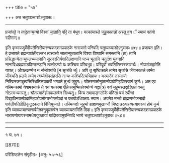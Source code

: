 +++
title = "५४"

+++
अथ चतुष्पञ्चाशोऽनुवाकः।
________________________

प्रजा॑पते॒ न त्वदे॒तान्य॒न्यो विश्वा॑ जा॒तानि॒ परि॒ ता ब॑भूव।
यत्का॑मास्ते जुहु॒मस्तन्नो॑ अस्तु व॒य ँ स्याम॑ पत॑यो रयी॒णाम्॥

इति कृष्णयजुर्वेदीयतैत्तिरीयारण्यकदशमप्रपाठके नारायणो पनिषदि
चतुष्यञ्चाशोऽनुवाकः॥५४॥
प्रजापत इति। हे प्रजापते ब्रह्मन्पार्वतीवल्लभ त्वत्त्वत्तो जातान्युत्पन्नानि विश्वा विश्वानि समस्तानि (ता) तानि प्रसिद्धान्येतान्युपलभ्यमानानि सुरनरतिर्यगादिलक्षणानि पञ्च भूतानि चतुर्दश भुवनानि नानाविधब्रह्माण्डपिण्डाण्डानि त्वत्तोऽन्यो यः कश्चिन्न परिबभूव। परिपूर्वो भवतिस्तिरस्कारार्थः। नोपसंजहारेति यावत्। औपलक्षण्येन न संजीवयति [न सृजति च]। अपि तु सृष्टिकाले त्वमेव सृजसि जीवनकाले त्वमेव जीवयसि प्रलये त्वमेव त्वय्येवोपसंहरसि नान्यः कश्चिदित्यभिप्रायः। यस्मादेवं तस्मान्ते निखिलजगदुत्पत्तिस्थितिलयकर्त्रे भगवते तुभ्यं जुहुमः। श्रौतस्मार्तानुष्ठानोपयोगिहविस्त्यागं कुर्मः। अत एव यस्मिन्कामो येषामस्माकं ते वयं यत्कामा ऐहिकामुष्मिकोपभोग्ये यद्वा(त्र) वयं जुहुमस्तद्वाञ्छितं वस्तु नोऽस्मभ्यमस्तु। श्रौतस्मार्तहोमफलत्वेन सिध्यतु। किंच तवापाङ्गलोके पतिता वयं रयीणां विद्याविनयसंपदामिहपरोपभोग्यभोगसंपदां च पतयोऽधिपतयः स्याम। अयमेव मन्त्रो ब्राह्मणभोजनादौ पार्वतीपतिप्रीतिकृदुदकदाने विनियुज्यते। तस्मिन्पक्षे जुहुमो ब्राह्मणमुखाग्नौ मिष्टान्नरूपहव्यत्यागरूपं होमं कुर्म इति व्याख्यायान्यत्सर्वमेतदनुकूलत्वेन व्याख्यायतामिति दिक्॥
इति कृष्णयजुर्वेदीयतैत्तिरीयारण्यकदशमप्रपाठके नारायणोयापरनामधेययुक्तायां
याज्ञिक्यामुपनिषदि भाष्ये चतुष्पञ्चाशोऽनुवाकः॥५४॥
________________________
________________________
१ घ. ७१।

[[870]]

परिशिष्टतेन संगृहीतः- [अनु॰ ५५-५६]
